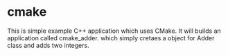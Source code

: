 # cmake
This is simple example C++ application which uses CMake. It will builds an application called cmake_adder. which simply cretaes a object for Adder class and adds two integers.
